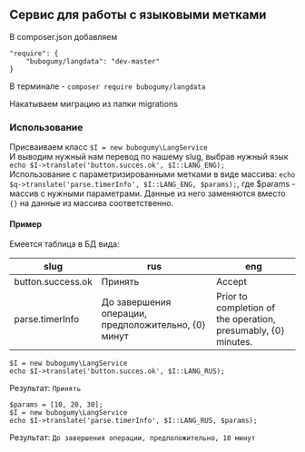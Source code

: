 ## Сервис для работы с языковыми метками

В composer.json добавляем 
````
"require": {
    "bubogumy/langdata": "dev-master"
}
````  
В терминале - ``composer require bubogumy/langdata``  

Накатываем миграцию из папки migrations

### Использование
 
Присваиваем класс ``$I = new bubogumy\LangService``  
И выводим нужный нам перевод по нашему slug, выбрав нужный язык ``echo $I->translate('button.succes.ok', $I::LANG_ENG);``  
Использование с параметризированными метками в виде массива: ``echo $q->translate('parse.timerInfo', $I::LANG_ENG, $params);``, где $params - массив с нужными параметрами. Данные из него заменяются вместо ``{}`` на данные из массива соответственно.

#### Пример
Емеется таблица в БД вида:  

slug  | rus | eng
----- | --- | ---
button.success.ok  | Принять | Accept
parse.timerInfo  | До завершения операции, предположительно, {0} минут | Prior to completion of the operation, presumably, {0} minutes.
````
$I = new bubogumy\LangService
echo $I->translate('button.succes.ok', $I::LANG_RUS);
````
Результат: ``Принять``

````
$params = [10, 20, 30];
$I = new bubogumy\LangService
echo $I->translate('parse.timerInfo', $I::LANG_RUS, $params);
````
Результат: ``До завершения операции, предположительно, 10 минут``
